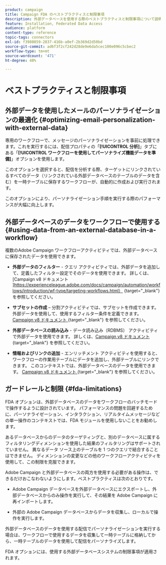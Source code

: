 ```yaml
---
product: campaign
title: Campaign FDA のベストプラクティスと制限事項
description: 外部データベースを使用する際のベストプラクティスと制限事項について説明します（FDA）
feature: Installation, Federated Data Access
audience: platform
content-type: reference
topic-tags: connectors
exl-id: f3980859-2837-416b-a0ef-2b369d2d50bd
source-git-commit: ad6f3f2cf242d28de9e6da5cec100e096c5cbec2
workflow-type: tm+mt
source-wordcount: '471'
ht-degree: 48%

---
```


# ベストプラクティスと制限事項



## 外部データを使用したメールのパーソナライゼーションの最適化 {#optimizing-email-personalization-with-external-data}

専用のワークフローで、メッセージのパーソナライゼーションを事前に処理できます。これを実行するには、配信プロパティの「**[!UICONTROL 分析]**」タブにある「**[!UICONTROL ワークフローを使用してパーソナライズ機能データを準備]**」オプションを使用します。

このオプションを選択すると、配信を分析する際、ターゲットにリンクされているすべてのデータ（リンクされている外部データベースのテーブルのデータを含む）を一時テーブルに保存するワークフローが、自動的に作成および実行されます。

このオプションにより、パーソナライゼーション手順を実行する際のパフォーマンスが大幅に向上します。

## 外部データベースのデータをワークフローで使用する {#using-data-from-an-external-database-in-a-workflow}

複数のAdobe Campaign ワークフローアクティビティでは、外部データベースに保存されたデータを使用できます。

* **外部データのフィルター** - クエリ アクティビティでは、外部データを追加して、定義したフィルター設定でそのデータを使用できます。 詳しくは、[Campaign v8 ドキュメント ]https://experienceleague.adobe.com/docs/campaign/automation/workflows/introduction/wf-type/targeting-workflows.html） {target="_blank"} を参照してください。

* **サブセットの作成** – 分割アクティビティでは、サブセットを作成できます。 外部データを使用して、使用するフィルター条件を定義できます。 [Campaign v8 ドキュメント ](https://experienceleague.adobe.com/docs/campaign/automation/workflows/wf-activities/targeting-activities/split.html){target="_blank"} を参照してください。

* **外部データベースの読み込み** - データ読み込み（RDBMS） アクティビティで外部データを使用できます。 詳しくは、[Campaign v8 ドキュメント ](https://experienceleague.adobe.com/docs/campaign/automation/workflows/wf-activities/action-activities/data-loading-rdbms.html){target="_blank"} を参照してください。

* **情報およびリンクの追加** - エンリッチメント アクティビティを使用すると、ワークフローの作業用テーブルにデータを追加し、外部テーブルにリンクできます。 このコンテキストでは、外部データベースのデータを使用できます。 [Campaign v8 ドキュメント ](https://experienceleague.adobe.com/docs/campaign/automation/workflows/wf-activities/targeting-activities/enrichment.html?lang=ja){target="_blank"} を参照してください。

## ガードレールと制限 {#fda-limitations}

FDA オプションは、外部データベースのデータをワークフローのバッチモードで操作するように設計されています。 パフォーマンスの問題を回避するために、パーソナライゼーション、インタラクション、リアルタイムメッセージなどの単一操作のコンテキストでは、FDA モジュールを使用しないことをお勧めします。

あるデータベースからのデータのターゲティングと、別のデータベースに属するフィルタリングディメンションを使用した結果のフィルタリングはサポートされていません。 異なるデータ ソース上のテーブルを 1 つのクエリで結合することはできません。 ディメンションの変更などの他のワークフローアクティビティを使用して、この制限を克服できます。

Adobe Campaign と外部データベースの両方を使用する必要がある操作は、できるだけおこなわないようにします。ベストプラクティスは次のとおりです。

* Adobe Campaign データベースを外部データベースにエクスポートし、外部データベースからのみ操作を実行して、その結果を Adobe Campaign に再インポートします。

* 外部の Adobe Campaign データベースからデータを収集し、ローカルで操作を実行します。

外部データベースのデータを使用する配信でパーソナライゼーションを実行する場合は、ワークフローで使用するデータを収集して一時テーブルに格納してから、一時テーブルのデータを使用して配信をパーソナライズします。

FDA オプションには、使用する外部データベースシステムの制限事項が適用されます。
